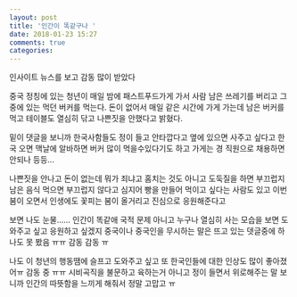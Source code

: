 ```yaml
---
layout: post
title: '인간이 똑같구나 '
date: 2018-01-23 15:27
comments: true
categories: 
---
```

인사이트 뉴스를 보고 감동 많이 받았다

중국 정칭에 있는 청년이 매일 밤에 패스트푸드가게 가서 사람 남은 쓰레기를 버리고 그중에 있는 먹던 버커를 먹는다. 돈이 없어서 매일 같은 시간에 가게 가는데 남은 버커를 먹고 테이블도 열심히 닦고 나쁜짓을 안했다고 밝혔다. 

밑이 댓글을 보니까 한국사함들도 정이 들고 안타깝다고 옆에 있으면 사주고 싶다고 한국 오면 맥날에 알바하면 버커 많이 먹을수있다기도 하고 가게는 경 직원으로 채용하면 안되나 등등...

나쁜짓을 안나고 돈이 없는데 뭐가 죄냐고 
홈치는 것도 아니고 도둑질을 하면 부끄럽지 남은 음식 먹으면 부끄럽지 않다고 
심지어 빵을 만들어 먹이고 싶다는 사람도 있고 
이번 붐이 오면서 인생에도 꽃피는 붐이 올거리고 진심으로 응원해준다고 

보면 나도 눈물...... 인간이 똑같애 
국적 문제 아니고 누구나 열심히 사는 모습을 보면 도와주고 싶고 응원하고 싶겠지 
중국이나 중국인을 무시하는 말은 뜨고 있는 뎃글중에 하나도 못 봤음 ㅠㅠ 감동 감동 ㅠ 

나도 이 청년의 행동땜에 슬프고 도와주고 싶고 또 한국인들에 대한 인상도 많이 좋아졌어ㅠ 감동 중 ㅠㅠ
시비곡직을 불문하고 육하는거 아니고 정이 들면서 위로해주는 말 보니까 인간의 따뜻함을 느끼게 해줘서 정말 고맙고 ㅠ 